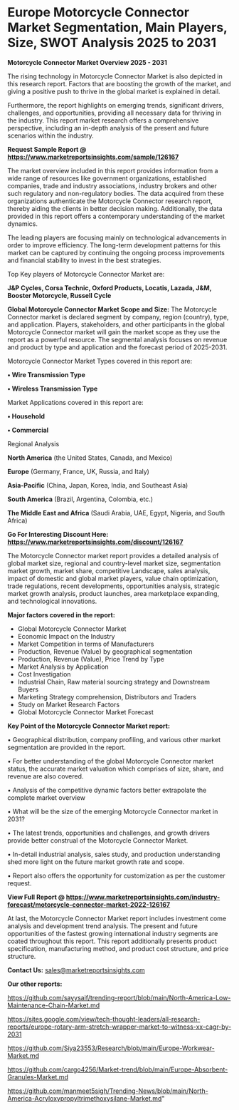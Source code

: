 # Europe Motorcycle Connector Market Segmentation, Main Players, Size, SWOT Analysis 2025 to 2031

<Strong> Motorcycle Connector Market Overview 2025 - 2031</strong>

The rising technology in Motorcycle Connector Market is also depicted in this research report. Factors that are boosting the growth of the market, and giving a positive push to thrive in the global market is explained in detail.

Furthermore, the report highlights on emerging trends, significant drivers, challenges, and opportunities, providing all necessary data for thriving in the industry. This report market research offers a comprehensive perspective, including an in-depth analysis of the present and future scenarios within the industry.

<strong>Request Sample Report @ <a href=https://www.marketreportsinsights.com/sample/126167>https://www.marketreportsinsights.com/sample/126167</a></strong>

The market overview included in this report provides information from a wide range of resources like government organizations, established companies, trade and industry associations, industry brokers and other such regulatory and non-regulatory bodies. The data acquired from these organizations authenticate the Motorcycle Connector research report, thereby aiding the clients in better decision making. Additionally, the data provided in this report offers a contemporary understanding of the market dynamics.

The leading players are focusing mainly on technological advancements in order to improve efficiency. The long-term development patterns for this market can be captured by continuing the ongoing process improvements and financial stability to invest in the best strategies.

Top Key players of Motorcycle Connector Market are:

<strong>J&P Cycles, Corsa Technic, Oxford Products, Locatis, Lazada, J&M, Booster Motorcycle, Russell Cycle</strong>

<strong><b>Global Motorcycle Connector Market Scope and Size:</b></strong>
The Motorcycle Connector market is declared segment by company, region (country), type, and application. Players, stakeholders, and other participants in the global Motorcycle Connector market will gain the market scope as they use the report as a powerful resource. The segmental analysis focuses on revenue and product by type and application and the forecast period of 2025-2031.

Motorcycle Connector Market Types covered in this report are:

<strong>• Wire Transmission Type

• Wireless Transmission Type</strong>

Market Applications covered in this report are:

<strong>• Household

• Commercial</strong> 

Regional Analysis

<strong>North America</strong> (the United States, Canada, and Mexico)

<strong>Europe</strong> (Germany, France, UK, Russia, and Italy)

<strong>Asia-Pacific</strong> (China, Japan, Korea, India, and Southeast Asia)

<strong>South America</strong> (Brazil, Argentina, Colombia, etc.)

<strong>The Middle East and Africa</strong> (Saudi Arabia, UAE, Egypt, Nigeria, and South Africa)

<strong>Go For Interesting Discount Here: <a href=https://www.marketreportsinsights.com/discount/126167>https://www.marketreportsinsights.com/discount/126167</a></strong>

The Motorcycle Connector market report provides a detailed analysis of global market size, regional and country-level market size, segmentation market growth, market share, competitive Landscape, sales analysis, impact of domestic and global market players, value chain optimization, trade regulations, recent developments, opportunities analysis, strategic market growth analysis, product launches, area marketplace expanding, and technological innovations.

<strong><b>Major factors covered in the report:</b></strong>
<ul>
  <li>Global Motorcycle Connector Market </li>
  <li>Economic Impact on the Industry</li>
  <li>Market Competition in terms of Manufacturers</li>
  <li>Production, Revenue (Value) by geographical segmentation</li>
  <li>Production, Revenue (Value), Price Trend by Type</li>
  <li>Market Analysis by Application</li>
  <li>Cost Investigation</li>
  <li>Industrial Chain, Raw material sourcing strategy and Downstream Buyers</li>
  <li>Marketing Strategy comprehension, Distributors and Traders</li>
  <li>Study on Market Research Factors</li>
  <li>Global Motorcycle Connector Market Forecast</li>
</ul>

<strong><b>Key Point of the Motorcycle Connector Market report:</b></strong>

• Geographical distribution, company profiling, and various other market segmentation are provided in the report.

• For better understanding of the global Motorcycle Connector market status, the accurate market valuation which comprises of size, share, and revenue are also covered.

• Analysis of the competitive dynamic factors better extrapolate the complete market overview

• What will be the size of the emerging Motorcycle Connector market in 2031?

• The latest trends, opportunities and challenges, and growth drivers provide better construal of the Motorcycle Connector Market.

• In-detail industrial analysis, sales study, and production understanding shed more light on the future market growth rate and scope.

• Report also offers the opportunity for customization as per the customer request.

<strong><b>View Full Report @ <a href=https://www.marketreportsinsights.com/industry-forecast/motorcycle-connector-market-2022-126167>https://www.marketreportsinsights.com/industry-forecast/motorcycle-connector-market-2022-126167</a></b></strong>


At last, the Motorcycle Connector Market report includes investment come analysis and development trend analysis. The present and future opportunities of the fastest growing international industry segments are coated throughout this report. This report additionally presents product specification, manufacturing method, and product cost structure, and price structure.

<strong>Contact Us:</strong>
sales@marketreportsinsights.com

<strong>Our other reports:</strong>

<a href=https://github.com/sayysaif/trending-report/blob/main/North-America-Low-Maintenance-Chain-Market.md>https://github.com/sayysaif/trending-report/blob/main/North-America-Low-Maintenance-Chain-Market.md</a>

<a href=https://sites.google.com/view/tech-thought-leaders/all-research-reports/europe-rotary-arm-stretch-wrapper-market-to-witness-xx-cagr-by-2031>https://sites.google.com/view/tech-thought-leaders/all-research-reports/europe-rotary-arm-stretch-wrapper-market-to-witness-xx-cagr-by-2031</a>

<a href=https://github.com/Siya23553/Research/blob/main/Europe-Workwear-Market.md>https://github.com/Siya23553/Research/blob/main/Europe-Workwear-Market.md</a>

<a href=https://github.com/cargo4256/Market-trend/blob/main/Europe-Absorbent-Granules-Market.md>https://github.com/cargo4256/Market-trend/blob/main/Europe-Absorbent-Granules-Market.md</a>

<a href=https://github.com/manmeet5sigh/Trending-News/blob/main/North-America-Acryloxypropyltrimethoxysilane-Market.md>https://github.com/manmeet5sigh/Trending-News/blob/main/North-America-Acryloxypropyltrimethoxysilane-Market.md</a>"
